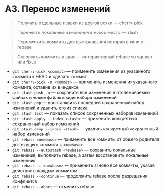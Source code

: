 # A3. Перенос изменений

> Получить отдельные правки из другой ветки — cherry-pick

> Перенести локальные изменения в новое место — stash

> Переместить коммиты для выстраивания истории в линию — rebase

> Схлопнуть коммиты в один — интерактивный rebase со squash или fixup

- `git cherry-pick <commit>` — применить изменения из указанного коммита к HEAD и сделать коммит
- `git cherry-pick -n <commit>` — применить изменения из указанного коммита, оставив их в индексе
- `git stash push -u` — сохранить все изменения в отслеживаемых файлах и новые файлы в виде набора изменений
- `git stash pop` — восстановить последний сохраненный набор изменений и удалить его из списка
- `git stash list` — показать список сохраненных наборов изменений
- `git stash apply --index <stash>` — применить конкретный сохраненный набор изменений
- `git stash drop --index <stash>` — удалить конкретный сохраненный набор изменений
- `git rebase <newbase>` — применить все коммиты от общего родителя до текущего коммита к `<newbase>`
- `git rebase --autostash <newbase>` — сохранить локальные изменения, выполнить rebase, а затем восстановить локальные изменения
- `git rebase -i <newbase>` — применить заново все коммиты, указав действие с каждым коммитом
- `git rebase --continue` — продолжить rebase после разрешения конфликтов
- `git rebase --abort` — отменить rebase